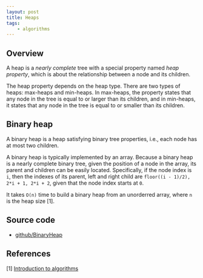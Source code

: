 ```yaml
---
layout: post
title: Heaps
tags:
    - algorithms
---
```


## Overview

A heap is a _nearly complete_ tree with a special property named _heap property_, which is about the relationship between a node and its children.

The heap property depends on the heap type. There are two types of heaps: max-heaps and min-heaps. In max-heaps, the property states that any node in the tree is equal to or larger than its children, and in min-heaps, it states that any node in the tree is equal to or smaller than its children.

<!--break-->

## Binary heap

A binary heap is a heap satisfying binary tree properties, i.e., each node has at most two children.

A binary heap is typically implemented by an array. Because a binary heap is a nearly complete binary tree, given the position of a node in the array, its parent and children can be easily located. Specifically, if the node index is `i`, then the indexes of its parent, left and right child are `floor((i - 1)/2), 2*i + 1, 2*i + 2`, given that the node index starts at `0`.

It takes `O(n)` time to build a binary heap from an unorderred array, where `n` is the heap size [1]. 

## Source code

- [github/BinaryHeap](https://github.com/khanhpdt/datastructures-algorithms/blob/master/data-structures/src/main/java/org/khanhpdt/playgrounds/datastructures/trees/BinaryHeap.java)

## References

[1] [Introduction to algorithms](http://www.amazon.com/Introduction-Algorithms-3rd-MIT-Press/dp/0262033844/ref=sr_1_1?s=books&ie=UTF8&qid=1461439930&sr=1-1&keywords=introduction+to+algorithms)